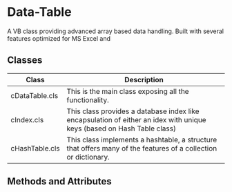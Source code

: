 # Data-Table
A VB class providing advanced array based data handling. Built with several features optimized for MS Excel and 
 
## Classes

|Class|Description|
| --- | --- |
|cDataTable.cls|This is the main class exposing all the functionality.|
|cIndex.cls|This class provides a database index like encapsulation of either an idex with unique keys (based on Hash Table class)|
|cHashTable.cls|This class implements a hashtable, a structure that offers many of the features of a collection or dictionary.|

## Methods and Attributes
